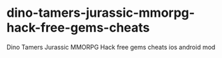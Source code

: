 # dino-tamers-jurassic-mmorpg-hack-free-gems-cheats
Dino Tamers Jurassic MMORPG Hack free gems cheats ios android mod
